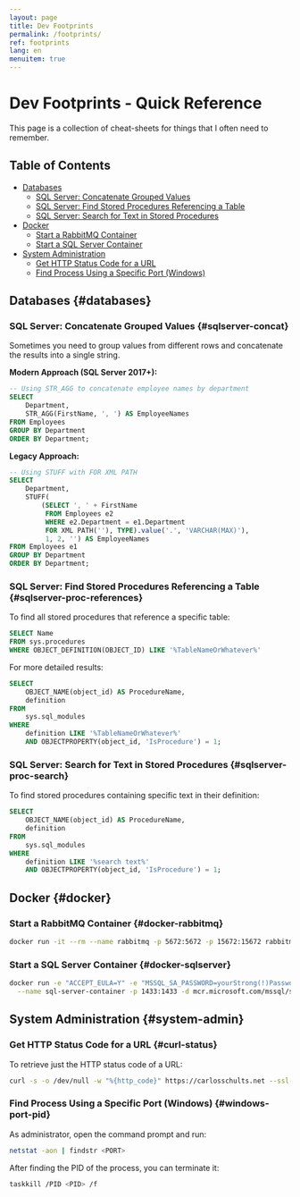 ```yaml
---
layout: page
title: Dev Footprints
permalink: /footprints/
ref: footprints
lang: en
menuitem: true
---
```


# Dev Footprints - Quick Reference

This page is a collection of cheat-sheets for things that I often need to remember.

## Table of Contents
- [Databases](#databases)
  - [SQL Server: Concatenate Grouped Values](#sqlserver-concat)
  - [SQL Server: Find Stored Procedures Referencing a Table](#sqlserver-proc-references)
  - [SQL Server: Search for Text in Stored Procedures](#sqlserver-proc-search)
- [Docker](#docker)
  - [Start a RabbitMQ Container](#docker-rabbitmq)
  - [Start a SQL Server Container](#docker-sqlserver)
- [System Administration](#system-admin)
  - [Get HTTP Status Code for a URL](#curl-status)
  - [Find Process Using a Specific Port (Windows)](#windows-port-pid)

## Databases {#databases}

### SQL Server: Concatenate Grouped Values {#sqlserver-concat}

Sometimes you need to group values from different rows and concatenate the results into a single string.

**Modern Approach (SQL Server 2017+):**
```sql
-- Using STR_AGG to concatenate employee names by department
SELECT
    Department,
    STR_AGG(FirstName, ', ') AS EmployeeNames
FROM Employees
GROUP BY Department
ORDER BY Department;
```

**Legacy Approach:**
```sql
-- Using STUFF with FOR XML PATH
SELECT
    Department,
    STUFF(
        (SELECT ', ' + FirstName
         FROM Employees e2
         WHERE e2.Department = e1.Department
         FOR XML PATH(''), TYPE).value('.', 'VARCHAR(MAX)'),
         1, 2, '') AS EmployeeNames
FROM Employees e1
GROUP BY Department
ORDER BY Department;
```

### SQL Server: Find Stored Procedures Referencing a Table {#sqlserver-proc-references}

To find all stored procedures that reference a specific table:

```sql
SELECT Name
FROM sys.procedures
WHERE OBJECT_DEFINITION(OBJECT_ID) LIKE '%TableNameOrWhatever%'
```

For more detailed results:

```sql
SELECT
    OBJECT_NAME(object_id) AS ProcedureName,
    definition
FROM
    sys.sql_modules
WHERE
    definition LIKE '%TableNameOrWhatever%'
    AND OBJECTPROPERTY(object_id, 'IsProcedure') = 1;
```

### SQL Server: Search for Text in Stored Procedures {#sqlserver-proc-search}

To find stored procedures containing specific text in their definition:

```sql
SELECT
    OBJECT_NAME(object_id) AS ProcedureName,
    definition
FROM
    sys.sql_modules
WHERE
    definition LIKE '%search text%'
    AND OBJECTPROPERTY(object_id, 'IsProcedure') = 1;
```

## Docker {#docker}

### Start a RabbitMQ Container {#docker-rabbitmq}

```bash
docker run -it --rm --name rabbitmq -p 5672:5672 -p 15672:15672 rabbitmq:3.12-management
```

### Start a SQL Server Container {#docker-sqlserver}

```bash
docker run -e "ACCEPT_EULA=Y" -e "MSSQL_SA_PASSWORD=yourStrong(!)Password" \
  --name sql-server-container -p 1433:1433 -d mcr.microsoft.com/mssql/server:2019-latest
```

## System Administration {#system-admin}

### Get HTTP Status Code for a URL {#curl-status}

To retrieve just the HTTP status code of a URL:

```bash
curl -s -o /dev/null -w "%{http_code}" https://carlosschults.net --ssl-no-revoke
```

### Find Process Using a Specific Port (Windows) {#windows-port-pid}

As administrator, open the command prompt and run:

```bash
netstat -aon | findstr <PORT>
```

After finding the PID of the process, you can terminate it:

```bash
taskkill /PID <PID> /f
```